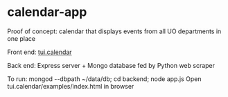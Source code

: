 # calendar-app

Proof of concept: calendar that displays events from all UO departments in one place

Front end: [tui.calendar](https://ui.toast.com/tui-calendar/)

Back end: Express server + Mongo database fed by Python web scraper

To run: mongod --dbpath ~/data/db; cd backend; node app.js
Open tui.calendar/examples/index.html in browser
